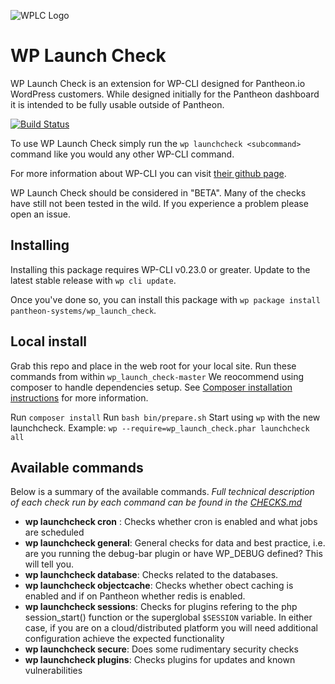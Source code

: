 ![WPLC Logo](https://pantheon.io/sites/default/files/wplc.png)

# WP Launch Check

WP Launch Check is an extension for WP-CLI designed for Pantheon.io WordPress customers. While designed initially for the Pantheon dashboard it is intended to be fully usable outside of Pantheon. 

[![Build Status](https://travis-ci.org/pantheon-systems/wp_launch_check.svg?branch=master)](https://travis-ci.org/pantheon-systems/wp_launch_check)

To use WP Launch Check simply run the ```wp launchcheck <subcommand>``` command like you would any other WP-CLI command.

For more information about WP-CLI you can visit [their github page](https://github.com/wp-cli/wp-cli). 

WP Launch Check should be considered in "BETA". Many of the checks have still not been tested in the wild. If you experience a problem please open an issue.

## Installing

Installing this package requires WP-CLI v0.23.0 or greater. Update to the latest stable release with `wp cli update`.

Once you've done so, you can install this package with `wp package install pantheon-systems/wp_launch_check`.

## Local install

Grab this repo and place in the web root for your local site. Run these commands from within ```wp_launch_check-master```
We reocommend using composer to handle dependencies setup. See [Composer installation instructions](https://getcomposer.org/download/) for more information. 

Run ```composer install```
Run ```bash bin/prepare.sh```
Start using ```wp``` with the new launchcheck. Example: ```wp --require=wp_launch_check.phar launchcheck all```


## Available commands

Below is a summary of the available commands. *Full technical description of each check run by each command can be found in the [CHECKS.md](CHECKS.md)*

  * **wp launchcheck cron** : Checks whether cron is enabled and what jobs are scheduled
  * **wp launchcheck general**: General checks for data and best practice, i.e. are you running the debug-bar plugin or have WP_DEBUG defined? This will tell you. 
  * **wp launchcheck database**: Checks related to the databases.
  * **wp launchcheck objectcache**: Checks whether obect caching is enabled and if on Pantheon whether redis is enabled.
  * **wp launchcheck sessions**: Checks for plugins refering to the php session_start() function or the superglobal ```$SESSION``` variable. In either case, if you are on a cloud/distributed platform you will need additional configuration achieve the expected functionality
  * **wp launchcheck secure**: Does some rudimentary security checks
  * **wp launchcheck plugins**: Checks plugins for updates and known vulnerabilities




